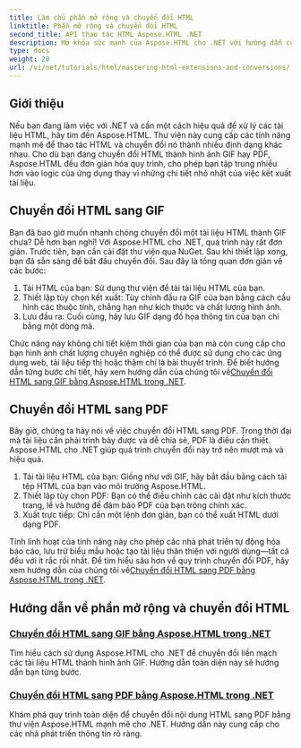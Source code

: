```yaml
---
title: Làm chủ phần mở rộng và chuyển đổi HTML
linktitle: Phần mở rộng và chuyển đổi HTML
second_title: API thao tác HTML Aspose.HTML .NET
description: Mở khóa sức mạnh của Aspose.HTML cho .NET với hướng dẫn của chúng tôi về cách chuyển đổi HTML sang GIF và PDF. Chuyển đổi tài liệu của bạn một cách dễ dàng.
type: docs
weight: 20
url: /vi/net/tutorials/html/mastering-html-extensions-and-conversions/
---
```


## Giới thiệu

Nếu bạn đang làm việc với .NET và cần một cách hiệu quả để xử lý các tài liệu HTML, hãy tìm đến Aspose.HTML. Thư viện này cung cấp các tính năng mạnh mẽ để thao tác HTML và chuyển đổi nó thành nhiều định dạng khác nhau. Cho dù bạn đang chuyển đổi HTML thành hình ảnh GIF hay PDF, Aspose.HTML đều đơn giản hóa quy trình, cho phép bạn tập trung nhiều hơn vào logic của ứng dụng thay vì những chi tiết nhỏ nhặt của việc kết xuất tài liệu.

## Chuyển đổi HTML sang GIF
Bạn đã bao giờ muốn nhanh chóng chuyển đổi một tài liệu HTML thành GIF chưa? Dễ hơn bạn nghĩ! Với Aspose.HTML cho .NET, quá trình này rất đơn giản. Trước tiên, bạn cần cài đặt thư viện qua NuGet. Sau khi thiết lập xong, bạn đã sẵn sàng để bắt đầu chuyển đổi. Sau đây là tổng quan đơn giản về các bước:

1. Tải HTML của bạn: Sử dụng thư viện để tải tài liệu HTML của bạn.
2. Thiết lập tùy chọn kết xuất: Tùy chỉnh đầu ra GIF của bạn bằng cách cấu hình các thuộc tính, chẳng hạn như kích thước và chất lượng hình ảnh.
3. Lưu đầu ra: Cuối cùng, hãy lưu GIF dạng đồ họa thông tin của bạn chỉ bằng một dòng mã.

 Chức năng này không chỉ tiết kiệm thời gian của bạn mà còn cung cấp cho bạn hình ảnh chất lượng chuyên nghiệp có thể được sử dụng cho các ứng dụng web, tài liệu tiếp thị hoặc thậm chí là bài thuyết trình. Để biết hướng dẫn từng bước chi tiết, hãy xem hướng dẫn của chúng tôi về[Chuyển đổi HTML sang GIF bằng Aspose.HTML trong .NET](./converting-html-to-gif/).

## Chuyển đổi HTML sang PDF
Bây giờ, chúng ta hãy nói về việc chuyển đổi HTML sang PDF. Trong thời đại mà tài liệu cần phải trình bày được và dễ chia sẻ, PDF là điều cần thiết. Aspose.HTML cho .NET giúp quá trình chuyển đổi này trở nên mượt mà và hiệu quả. 

1. Tải tài liệu HTML của bạn: Giống như với GIF, hãy bắt đầu bằng cách tải tệp HTML của bạn vào môi trường Aspose.HTML.
2. Thiết lập tùy chọn PDF: Bạn có thể điều chỉnh các cài đặt như kích thước trang, lề và hướng để đảm bảo PDF của bạn trông chính xác.
3. Xuất trực tiếp: Chỉ cần một lệnh đơn giản, bạn có thể xuất HTML dưới dạng PDF. 

Tính linh hoạt của tính năng này cho phép các nhà phát triển tự động hóa báo cáo, lưu trữ biểu mẫu hoặc tạo tài liệu thân thiện với người dùng—tất cả đều với ít rắc rối nhất. Để tìm hiểu sâu hơn về quy trình chuyển đổi PDF, hãy xem hướng dẫn của chúng tôi về[Chuyển đổi HTML sang PDF bằng Aspose.HTML trong .NET](./converting-html-to-pdf/).

## Hướng dẫn về phần mở rộng và chuyển đổi HTML
### [ Chuyển đổi HTML sang GIF bằng Aspose.HTML trong .NET](./converting-html-to-gif/)
Tìm hiểu cách sử dụng Aspose.HTML cho .NET để chuyển đổi liền mạch các tài liệu HTML thành hình ảnh GIF. Hướng dẫn toàn diện này sẽ hướng dẫn bạn từng bước.
### [Chuyển đổi HTML sang PDF bằng Aspose.HTML trong .NET](./converting-html-to-pdf/)
Khám phá quy trình toàn diện để chuyển đổi nội dung HTML sang PDF bằng thư viện Aspose.HTML mạnh mẽ cho .NET. Hướng dẫn này cung cấp cho các nhà phát triển thông tin rõ ràng.